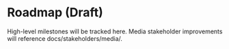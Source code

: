 # Roadmap (Draft)

High-level milestones will be tracked here. Media stakeholder improvements will reference docs/stakeholders/media/.
